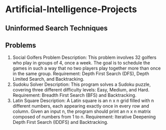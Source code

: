 # Artificial-Intelligence-Projects

## Uninformed Search Techniques

## Problems 

1. Social Golfers Problem 
   Description: This problem involves 32 golfers who play in groups of 4, once a week. The goal is to schedule the games in such a way that no two players play together more than once in the same group.
   Requirement: Depth First Search (DFS), Depth Limited Search, and Backtracking.
2. Sudoku Solver
   Description: This program solves a Sudoku puzzle, covering three different difficulty levels: Easy, Medium, and Hard.
   Requirement: Breadth First Search (BFS) and Backtracking.
3. Latin Square
   Description: A Latin square is an n x n grid filled with n different numbers, each appearing exactly once in every row and column. Given an input n, the program should print an n x n matrix composed of numbers from 1 to     n.
   Requirement: Iterative Deepening Depth First Search (IDDFS) and Backtracking.
